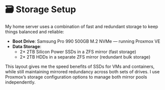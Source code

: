 # 🗃️ Storage Setup

My home server uses a combination of fast and redundant storage to keep things balanced and reliable:

- **Boot Drive**: Samsung Pro 990 500GB M.2 NVMe — running Proxmox VE
- **Data Storage**:
  - 2× 2TB Silicon Power SSDs in a ZFS mirror (fast storage)
  - 2× 2TB HDDs in a separate ZFS mirror (redundant bulk storage)

This layout gives me the speed benefits of SSDs for VMs and containers, while still maintaining mirrored redundancy across both sets of drives. I use Proxmox’s storage configuration options to manage both mirror pools independently.

